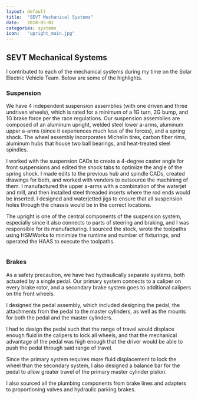 ```yaml
---
layout: default
title:  "SEVT Mechanical Systems"
date:   2018-05-01
categories: systems
icon:	"upright_main.jpg"
---
```


<h2>SEVT Mechanical Systems</h2>

<p>​I contributed to each of the mechanical systems during my time on the Solar Electric Vehicle Team. Below are some of the highlights.</p>

<h3>Suspension</h3>

<p><span class="image left"><img src="images/sevt/suspension.jpg" alt="" /></span>​​We have 4 independent suspension assemblies (with one driven and three undriven wheels), which is rated for a minimum of a 1G turn, 2G bump, and 1G brake force per the race regulations. Our suspension assemblies are composed of an aluminum upright, welded steel lower a-arms, aluminum upper a-arms (since it experiences much less of the forces), and a spring shock. The wheel assembly incorporates Michelin tires, carbon fiber rims, aluminum hubs that house two ball bearings, and heat-treated steel spindles.</p>

<p>​I worked with the suspension CADs to create a 4-degree caster angle for front suspensions and edited the shock tabs to optimize the angle of the spring shock. I made edits to the previous hub and spindle CADs, created drawings for both, and worked with vendors to outsource the machining of them. I manufactured the upper a-arms with a combination of the waterjet and mill, and then installed steel threaded inserts where the rod ends would be inserted. I designed and waterjetted jigs to ensure that all suspension holes through the chassis would be in the correct locations.</p>

<p>The upright is one of the central components of the suspension system, especially since it also connects to parts of steering and braking, and I was responsible for its manufacturing. ​I sourced the stock, wrote the toolpaths using HSMWorks to minimize the runtime and number of fixturings, and operated the HAAS to execute the toolpaths.</p>

<div class="box alt">
<div class="row uniform">
<div class="4u"><span class="image fit"><img src="images/sevt/upright haas.jpg" alt="" /></span></div>
<div class="4u"><span class="image fit"><img src="images/sevt/upright front.jpg" alt="" /></span></div>
<div class="4u$"><span class="image fit"><img src="images/sevt/upright back.jpg" alt="" /></span></div>
</div>
</div>

<h3>Brakes</h3>

<p>As a safety precaution, we have two hydraulically separate systems, both actuated by a single pedal. Our primary system connects to a caliper on every brake rotor, and a secondary brake system goes to additional calipers on the front wheels.</p>

<p>I designed the pedal assembly, which included designing the pedal, the attachments from the pedal to the master cylinders, as well as the mounts for both the pedal and the master cylinders.</p>

<p>I had to design the pedal such that the range of travel would displace enough fluid in the calipers to lock all wheels, and that the mechanical advantage of the pedal was high enough that the driver would be able to push the pedal through said range of travel.</p>

<p>Since the primary system requires more fluid displacement to lock the wheel than the secondary system, I also designed a balance bar for the pedal to allow greater travel of the primary master cylinder piston.</p>

<p>​I also sourced all the plumbing components from brake lines and adapters to proportioning valves and hydraulic parking brakes.</p>

<div class="box alt">
<div class="row uniform">
<div class="6u"><span class="image fit"><img src="images/sevt/pedals.jpg" alt="" /></span></div>
<div class="6u$"><span class="image fit"><img src="images/sevt/brakes.jpg" alt="" /></span></div>
</div>
</div>